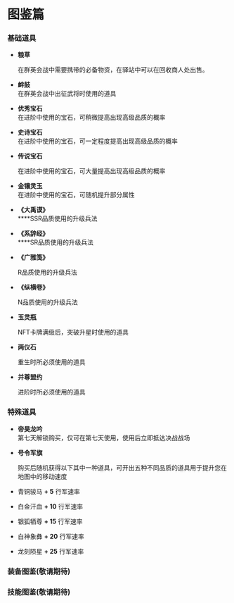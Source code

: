 # 图鉴篇

### 基础道具

*   **粮草**

    在群英会战中需要携带的必备物资，在驿站中可以在回收商人处出售。
* **衅鼓** \
  在群英会战中出征武将时使用的道具
* **优秀宝石** \
  在进阶中使用的宝石，可稍微提高出现高级品质的概率
* **史诗宝石** \
  在进阶中使用的宝石，可一定程度提高出现高级品质的概率
*   **传说宝石**

    在进阶中使用的宝石，可大量提高出现高级品质的概率
* **金镶灵玉** \
  在进阶中使用的宝石，可随机提升部分属性
* **《大禹谟》** \
  ****SSR品质使用的升级兵法
* **《系辞经》** \
  ****SR品质使用的升级兵法
*   **《广雅笺》**

    R品质使用的升级兵法
*   **《纵横卷》**

    N品质使用的升级兵法
*   **玉灵瓶**

    NFT卡牌满级后，突破升星时使用的道具
*   **两仪石**

    重生时所必须使用的道具
*   **并尊盟约**

    进阶时所必须使用的道具

### 特殊道具

* **帝昊龙吟** \
  第七天解锁购买，仅可在第七天使用，使用后立即抵达决战战场
*   **号令军旗**

    购买后随机获得以下其中一种道具，可开出五种不同品质的道具用于提升您在地图中的移动速度
* 青铜骏马 **+ 5**  行军速率
* 白金汗血 **+ 10** 行军速率
* 银狐牺尊 **+ 15** 行军速率
* 白神象彝 **+ 20** 行军速率
* 龙刻陨星 **+ 25** 行军速率

### 装备图鉴(敬请期待)

### 技能图鉴(敬请期待)

